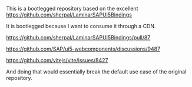 This is a bootlegged repository based on the excellent
https://github.com/sherpal/LaminarSAPUI5Bindings

It is bootlegged because I want to consume it through a CDN.

https://github.com/sherpal/LaminarSAPUI5Bindings/pull/87

https://github.com/SAP/ui5-webcomponents/discussions/9487

https://github.com/vitejs/vite/issues/8427

And doing that would essentially break the default use case of the original repository.
